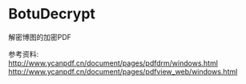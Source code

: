 # BotuDecrypt  
解密博图的加密PDF  
  
参考资料:  
http://www.ycanpdf.cn/document/pages/pdfdrm/windows.html  
http://www.ycanpdf.cn/document/pages/pdfview_web/windows.html  
